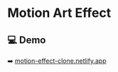 # Motion Art Effect 

## 💻 Demo
➡️ <a href="https://motion-effect-clone.netlify.app/" target="_blank">motion-effect-clone.netlify.app</a>
